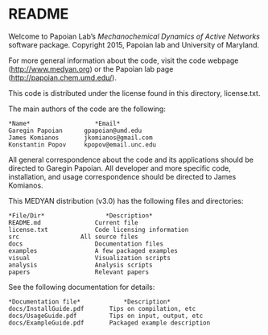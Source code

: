 # README #

Welcome to Papoian Lab’s *Mechanochemical Dynamics of Active Networks* software package. 
Copyright 2015, Papoian lab and University of Maryland.

For more general information about the code, visit the code webpage (http://www.medyan.org) or the Papoian lab page (http://papoian.chem.umd.edu/). 

This code is distributed under the license found in this directory, license.txt.

The main authors of the code are the following:
	
	*Name*		     		*Email*
	Garegin Papoian      gpapoian@umd.edu	
	James Komianos       jkomianos@gmail.com
	Konstantin Popov     kpopov@email.unc.edu

All general correspondence about the code and its applications should 
be directed to Garegin Papoian. All developer and more specific code, 
installation, and usage correspondence should be directed to James Komianos.

This MEDYAN distribution (v3.0) has the following files and directories:

	*File/Dir*				   *Description*
	README.md				Current file
	license.txt				Code licensing information
	src					All source files
	docs					Documentation files
	examples				A few packaged examples
	visual					Visualization scripts
	analysis				Analysis scripts
	papers					Relevant papers 

See the following documentation for details:

	*Documentation file*			*Description*
	docs/InstallGuide.pdf		Tips on compilation, etc
	docs/UsageGuide.pdf	        Tips on input, output, etc
	docs/ExampleGuide.pdf		Packaged example description